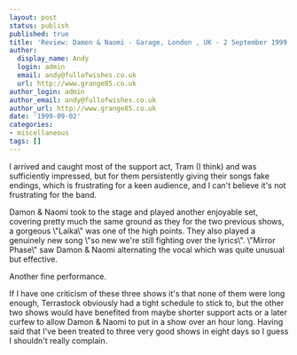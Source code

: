 ```yaml
---
layout: post
status: publish
published: true
title: 'Review: Damon & Naomi - Garage, London , UK - 2 September 1999'
author:
  display_name: Andy
  login: admin
  email: andy@fullofwishes.co.uk
  url: http://www.grange85.co.uk
author_login: admin
author_email: andy@fullofwishes.co.uk
author_url: http://www.grange85.co.uk
date: '1999-09-02'
categories:
- miscellaneous
tags: []
---
```

<p>I arrived and caught most of the support act, Tram (I think) and was sufficiently impressed, but for them persistently giving their songs fake endings, which is frustrating for a keen audience, and I can't believe it's not frustrating for the band.</p>
<p>Damon & Naomi took to the stage and played another enjoyable set, covering pretty much the same ground as they for the two previous shows, a gorgeous \"Laika\" was one of the high points. They also played a genuinely new song \"so new we're still fighting over the lyrics\". \"Mirror Phase\" saw Damon & Naomi alternating the vocal which was quite unusual but effective.</p>
<p>Another fine performance.</p>
<p>If I have one criticism of these three shows it's that none of them were long enough, Terrastock obviously had a tight schedule to stick to, but the other two shows would have benefited from maybe shorter support acts or a later curfew to allow Damon & Naomi to put in a show over an hour long. Having said that I've been treated to three very good shows in eight days so I guess I shouldn't really complain.</p>
